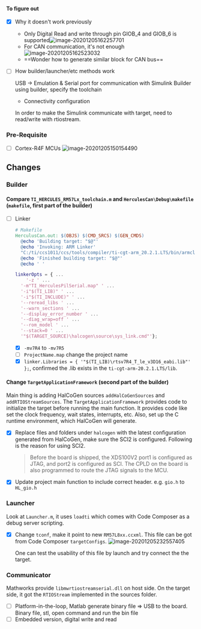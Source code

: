 #### To figure out

- [x] Why it doesn't work previously
  - Only Digital Read and write through pin GIOB_4 and GIOB_6 is supported![image-20201205162257701](C:\Users\kydn8\AppData\Roaming\Typora\typora-user-images\image-20201205162257701.png)
  - For CAN communication, it's not enough
    ![image-20201205162523032](C:\Users\kydn8\AppData\Roaming\Typora\typora-user-images\image-20201205162523032.png)
  - ==Wonder how to generate similar block for CAN bus==

- [ ] How builder/launcher/etc methods work

  USB -> Emulation & Serial port for communication with Simulink
  Builder using builder, specify the toolchain

  - Connectivity configuration

  In order to make the Simulink communicate with target, need to read/write with rtiostream.

  

### Pre-Requisite

- [ ] Cortex-R4F MCUs
  ![image-20201205150154490](C:\Users\kydn8\AppData\Roaming\Typora\typora-user-images\image-20201205150154490.png)



## Changes

### Builder

#### Compare `TI_HERCULES_RM57Lx_toolchain.m` and `HerculesCan\Debug\makefile` (`makefile`, first part of the builder)

- [ ] Linker

  ```makefile
  # Makefile
  HerculusCan.out: $(OBJS) $(CMD_SRCS) $(GEN_CMDS)
  	@echo 'Building target: "$@"'
  	@echo 'Invoking: ARM Linker'
  	"C:/ti/ccs1011/ccs/tools/compiler/ti-cgt-arm_20.2.1.LTS/bin/armcl" -mv7R5 --code_state=32 --float_support=VFPv3D16 -me -g --diag_warning=225 --diag_wrap=off --display_error_number --enum_type=packed --abi=eabi -z -m"HerculusCan.map" --heap_size=0x800 --stack_size=0x800 -i"C:/ti/ccs1011/ccs/tools/compiler/ti-cgt-arm_20.2.1.LTS/lib" -i"C:/ti/ccs1011/ccs/tools/compiler/ti-cgt-arm_20.2.1.LTS/include" --reread_libs --diag_wrap=off --display_error_number --warn_sections --xml_link_info="HerculusCan_linkInfo.xml" --rom_model -o "HerculusCan.out" $(ORDERED_OBJS)
  	@echo 'Finished building target: "$@"'
  	@echo ' '
  ```

  ```matlab
  linkerOpts = { ...
      '-z ' ...
  	'-m"TI_HerculesPilSerial.map" ' ...
  	'-i"$(TI_LIB)" ' ...
  	'-i"$(TI_INCLUDE)" ' ...
  	'--reread_libs ' ...
  	'--warn_sections ' ...
  	'--display_error_number ' ...
  	'--diag_wrap=off ' ...
  	'--rom_model ' ...
  	'--stack=0 ' ...
  	'"$(TARGET_SOURCE)\halcogen\source\sys_link.cmd"'};
  ```

  - [x] `-mv7R4` to `-mv7R5`  
  - [ ] `ProjectName.map` change the project name
  - [x] `linker.Libraries = { '"$(TI_LIB)\rtsv7R4_T_le_v3D16_eabi.lib"' };`, confirmed the .lib exists in the `ti-cgt-arm-20.2.1.LTS/lib`.

#### Change `TargetApplicationFramework` (second part of the builder)

Main thing is adding HalCoGen sources `addHalCoGenSources` and `addRTIOStreamSources`. The `TargetApplicationFramework` provides code to initialize the target before running the main function. It provides code like set the clock frequency, wait states, interrupts, etc. Also, set up the C runtime environment, which HalCoGen will generate. 

- [x] Replace files and folders under `halcogen` with the latest configuration generated from HalCoGen, make sure the SCI2 is configured. Following is the reason for using SCI2. 

  > Before the board is shipped, the XDS100V2 port1 is configured as JTAG, and port2 is configured as SCI. The CPLD on the board is also programmed to route the JTAG signals to the MCU.

- [x] Update project main function to include correct header. e.g. `gio.h` to `HL_gio.h`

### Launcher

Look at `Launcher.m`, it uses `loadti` which comes with Code Composer as a debug server scripting. 

- [x] Change `tconf`, make it point to new `RM57L8xx.ccxml`. This file can be got from Code Composer `targetConfigs`. 
  ![image-20201205232557405](C:\Users\kydn8\AppData\Roaming\Typora\typora-user-images\image-20201205232557405.png)

  One can test the usability of this file by launch and try connect the the target. 

### Communicator

Mathworks provide `libmwrtiostreamserial.dll` on host side. On the target side, it got the `RTIOStream` implemented in the sources folder.



- [ ] Platform-in-the-loop, Matlab generate binary file => USB to the board. 
  Binary file, stl, open command and run the bin file
- [ ] Embedded version, digital write and read